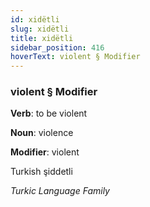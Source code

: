 ```yaml
---
id: xidëtli
slug: xidëtli
title: xidëtli
sidebar_position: 416
hoverText: violent § Modifier
---
```


### violent § Modifier

**Verb**: to be violent

**Noun**: violence

**Modifier**: violent

Turkish şiddetli 

*Turkic Language Family*